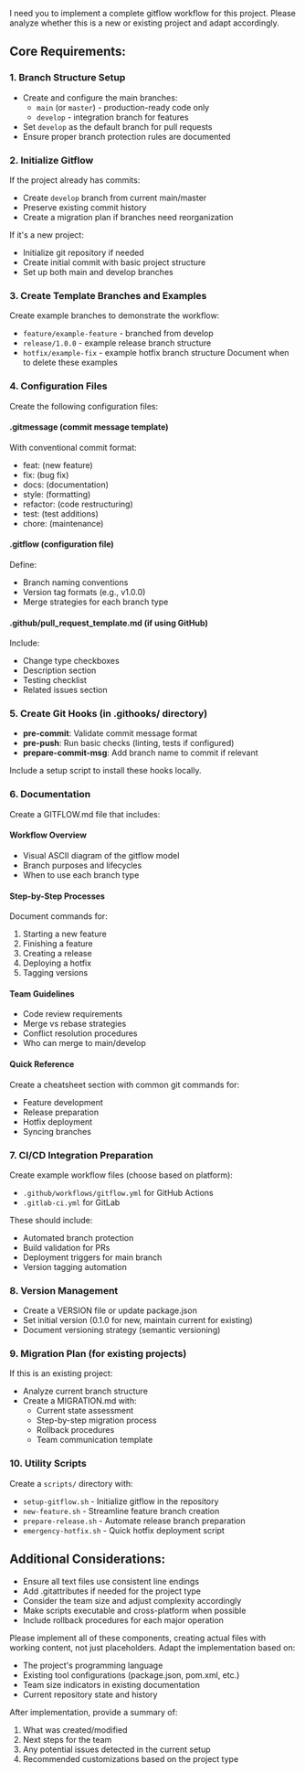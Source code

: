 I need you to implement a complete gitflow workflow for this project. Please analyze whether this is a new or existing project and adapt accordingly.

## Core Requirements:

### 1. Branch Structure Setup
- Create and configure the main branches:
  - `main` (or `master`) - production-ready code only
  - `develop` - integration branch for features
- Set `develop` as the default branch for pull requests
- Ensure proper branch protection rules are documented

### 2. Initialize Gitflow
If the project already has commits:
- Create `develop` branch from current main/master
- Preserve existing commit history
- Create a migration plan if branches need reorganization

If it's a new project:
- Initialize git repository if needed
- Create initial commit with basic project structure
- Set up both main and develop branches

### 3. Create Template Branches and Examples
Create example branches to demonstrate the workflow:
- `feature/example-feature` - branched from develop
- `release/1.0.0` - example release branch structure
- `hotfix/example-fix` - example hotfix branch structure
Document when to delete these examples

### 4. Configuration Files
Create the following configuration files:

#### .gitmessage (commit message template)
With conventional commit format:
- feat: (new feature)
- fix: (bug fix)
- docs: (documentation)
- style: (formatting)
- refactor: (code restructuring)
- test: (test additions)
- chore: (maintenance)

#### .gitflow (configuration file)
Define:
- Branch naming conventions
- Version tag formats (e.g., v1.0.0)
- Merge strategies for each branch type

#### .github/pull_request_template.md (if using GitHub)
Include:
- Change type checkboxes
- Description section
- Testing checklist
- Related issues section

### 5. Create Git Hooks (in .githooks/ directory)
- **pre-commit**: Validate commit message format
- **pre-push**: Run basic checks (linting, tests if configured)
- **prepare-commit-msg**: Add branch name to commit if relevant

Include a setup script to install these hooks locally.

### 6. Documentation
Create a GITFLOW.md file that includes:

#### Workflow Overview
- Visual ASCII diagram of the gitflow model
- Branch purposes and lifecycles
- When to use each branch type

#### Step-by-Step Processes
Document commands for:
1. Starting a new feature
2. Finishing a feature
3. Creating a release
4. Deploying a hotfix
5. Tagging versions

#### Team Guidelines
- Code review requirements
- Merge vs rebase strategies
- Conflict resolution procedures
- Who can merge to main/develop

#### Quick Reference
Create a cheatsheet section with common git commands for:
- Feature development
- Release preparation
- Hotfix deployment
- Syncing branches

### 7. CI/CD Integration Preparation
Create example workflow files (choose based on platform):
- `.github/workflows/gitflow.yml` for GitHub Actions
- `.gitlab-ci.yml` for GitLab

These should include:
- Automated branch protection
- Build validation for PRs
- Deployment triggers for main branch
- Version tagging automation

### 8. Version Management
- Create a VERSION file or update package.json
- Set initial version (0.1.0 for new, maintain current for existing)
- Document versioning strategy (semantic versioning)

### 9. Migration Plan (for existing projects)
If this is an existing project:
- Analyze current branch structure
- Create a MIGRATION.md with:
  - Current state assessment
  - Step-by-step migration process
  - Rollback procedures
  - Team communication template

### 10. Utility Scripts
Create a `scripts/` directory with:
- `setup-gitflow.sh` - Initialize gitflow in the repository
- `new-feature.sh` - Streamline feature branch creation
- `prepare-release.sh` - Automate release branch preparation
- `emergency-hotfix.sh` - Quick hotfix deployment script

## Additional Considerations:
- Ensure all text files use consistent line endings
- Add .gitattributes if needed for the project type
- Consider the team size and adjust complexity accordingly
- Make scripts executable and cross-platform when possible
- Include rollback procedures for each major operation

Please implement all of these components, creating actual files with working content, not just placeholders. Adapt the implementation based on:
- The project's programming language
- Existing tool configurations (package.json, pom.xml, etc.)
- Team size indicators in existing documentation
- Current repository state and history

After implementation, provide a summary of:
1. What was created/modified
2. Next steps for the team
3. Any potential issues detected in the current setup
4. Recommended customizations based on the project type